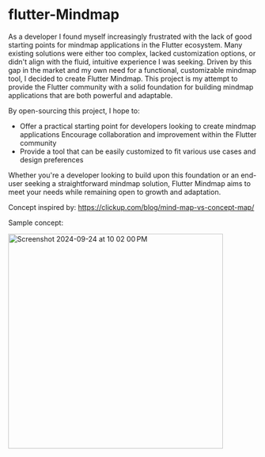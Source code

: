 # flutter-Mindmap

As a developer I found myself increasingly frustrated with the lack of good starting points for mindmap applications in the Flutter ecosystem. Many existing solutions were either too complex, lacked customization options, or didn't align with the fluid, intuitive experience I was seeking.
Driven by this gap in the market and my own need for a functional, customizable mindmap tool, I decided to create Flutter Mindmap. This project is my attempt to provide the Flutter community with a solid foundation for building mindmap applications that are both powerful and adaptable.

By open-sourcing this project, I hope to:
* Offer a practical starting point for developers looking to create mindmap applications
Encourage collaboration and improvement within the Flutter community
* Provide a tool that can be easily customized to fit various use cases and design preferences

Whether you're a developer looking to build upon this foundation or an end-user seeking a straightforward mindmap solution, Flutter Mindmap aims to meet your needs while remaining open to growth and adaptation.

Concept inspired by: https://clickup.com/blog/mind-map-vs-concept-map/

Sample concept: 

<img width="434" alt="Screenshot 2024-09-24 at 10 02 00 PM" src="https://github.com/user-attachments/assets/0cca4ae8-a4a2-4b91-9d05-5f6d731491a6">
